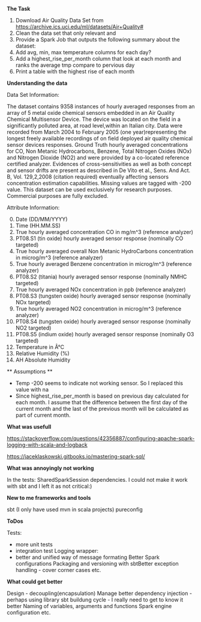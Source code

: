 **The Task**
1. Download Air Quality Data Set from https://archive.ics.uci.edu/ml/datasets/Air+Quality#
2. Clean the data set that only relevant and 
3. Provide a Spark Job that outputs the following summary about the dataset:
4. Add  avg, min, max temperature columns for each day? 
5. Add a highest_rise_per_month column that look at each month and ranks the average tmp compare to pervious day    
6. Print a table with the highest rise of each month 


**Understanding the data**

Data Set Information:

The dataset contains 9358 instances of hourly averaged responses from an array of 5 metal oxide chemical sensors embedded in an Air Quality Chemical Multisensor Device. The device was located on the field in a significantly polluted area, at road level,within an Italian city. Data were recorded from March 2004 to February 2005 (one year)representing the longest freely available recordings of on field deployed air quality chemical sensor devices responses. Ground Truth hourly averaged concentrations for CO, Non Metanic Hydrocarbons, Benzene, Total Nitrogen Oxides (NOx) and Nitrogen Dioxide (NO2) and were provided by a co-located reference certified analyzer. Evidences of cross-sensitivities as well as both concept and sensor drifts are present as described in De Vito et al., Sens. And Act. B, Vol. 129,2,2008 (citation required) eventually affecting sensors concentration estimation capabilities. Missing values are tagged with -200 value. 
This dataset can be used exclusively for research purposes. Commercial purposes are fully excluded. 

Attribute Information:

0. Date	(DD/MM/YYYY) 
1. Time	(HH.MM.SS) 
2. True hourly averaged concentration CO in mg/m^3 (reference analyzer) 
3. PT08.S1 (tin oxide) hourly averaged sensor response (nominally CO targeted)	
4. True hourly averaged overall Non Metanic HydroCarbons concentration in microg/m^3 (reference analyzer) 
5. True hourly averaged Benzene concentration in microg/m^3 (reference analyzer) 
6. PT08.S2 (titania) hourly averaged sensor response (nominally NMHC targeted)	
7. True hourly averaged NOx concentration in ppb (reference analyzer) 
8. PT08.S3 (tungsten oxide) hourly averaged sensor response (nominally NOx targeted) 
9. True hourly averaged NO2 concentration in microg/m^3 (reference analyzer)	
10. PT08.S4 (tungsten oxide) hourly averaged sensor response (nominally NO2 targeted)	
11. PT08.S5 (indium oxide) hourly averaged sensor response (nominally O3 targeted) 
12. Temperature in Â°C	
13. Relative Humidity (%) 
14. AH Absolute Humidity 

** Assumptions **
- Temp -200 seems to indicate not working sensor. So I replaced this value with na
- Since highest_rise_per_month is based on previous day calculated for each month. 
I assume  that the difference between the first day of the current month  and the last of the previous month will be calculated as part of current month.


**What was usefull**

https://stackoverflow.com/questions/42356887/configuring-apache-spark-logging-with-scala-and-logback

https://jaceklaskowski.gitbooks.io/mastering-spark-sql/

**What was annoyingly not working**

In the tests: SharedSparkSession dependencies. I could not make it work with sbt and I left it as not critical:)

**New to me frameworks and tools**

sbt (I only have used mvn in scala projects)
pureconfig

**ToDos**

Tests:
 - more unit tests
 - integration test
Logging wrapper:
 - better and unified way of message formating
Better Spark configurations
Packaging and versioning with sbtBetter exception handling - cover corner cases
etc.

**What could get better**

Design - decoupling(encapsulation) 
Manage better dependency injection - perhaps using library 
sbt buildung cycle - I really need to get to know it better
Naming of variables, arguments and functions
Spark engine configuration
etc.



